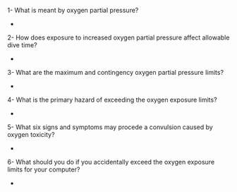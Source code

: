 1- What is meant by oxygen partial pressure?

- 

2- How does exposure to increased oxygen partial pressure affect allowable dive time?

- 

3- What are the maximum and contingency oxygen partial pressure limits?

- 

4- What is the primary hazard of exceeding the oxygen exposure limits?

- 

5- What six signs and symptoms may procede a convulsion caused by oxygen toxicity?

- 

6- What should you do if you accidentally exceed the oxygen exposure limits for your computer?

- 

